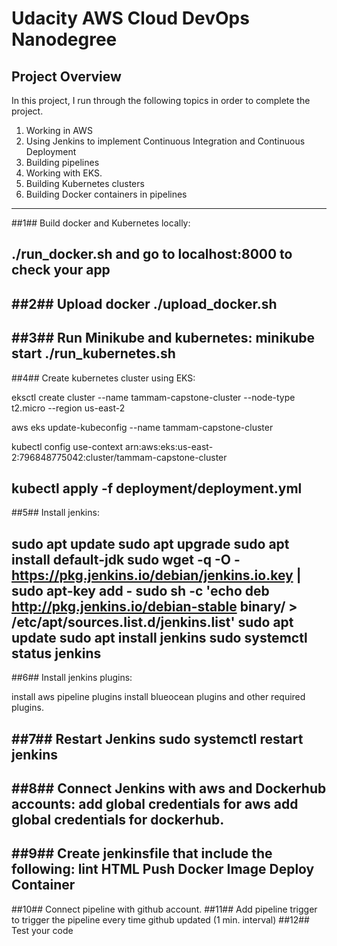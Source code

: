 # Udacity AWS Cloud DevOps Nanodegree

## Project Overview

 In this project, I run through the following topics in order to complete the project.

1)	Working in AWS
2)	Using Jenkins to implement Continuous Integration and Continuous Deployment 
3)	Building pipelines 
4)	Working with EKS. 
5)	Building Kubernetes clusters 
6)	Building Docker containers in pipelines 
-----------------------------------------------------------------------------------------

##1## Build docker and Kubernetes locally: 

./run_docker.sh and go to localhost:8000 to check your app
-----------------------------------------------------------------------------------------

##2## Upload docker
./upload_docker.sh
-----------------------------------------------------------------------------------------

##3## Run Minikube and kubernetes:
minikube start
./run_kubernetes.sh
-----------------------------------------------------------------------------------------

##4## Create kubernetes cluster using EKS:

eksctl create cluster --name tammam-capstone-cluster --node-type t2.micro --region us-east-2

aws eks update-kubeconfig --name tammam-capstone-cluster

kubectl config use-context arn:aws:eks:us-east-2:796848775042:cluster/tammam-capstone-cluster

kubectl apply -f deployment/deployment.yml
-----------------------------------------------------------------------------------------

##5## Install jenkins:

sudo apt update
sudo apt upgrade
sudo apt install default-jdk
sudo wget -q -O - https://pkg.jenkins.io/debian/jenkins.io.key | sudo apt-key add -
sudo sh -c 'echo deb http://pkg.jenkins.io/debian-stable binary/ > /etc/apt/sources.list.d/jenkins.list'
sudo apt update
sudo apt install jenkins
sudo systemctl status jenkins
-----------------------------------------------------------------------------------------

##6## Install jenkins plugins:

install aws pipeline plugins
install blueocean plugins and other required plugins.


##7## Restart Jenkins
sudo systemctl restart jenkins
-----------------------------------------------------------------------------------------
##8## Connect Jenkins with aws and Dockerhub accounts:
add global credentials for aws
add global credentials for dockerhub.
-----------------------------------------------------------------------------------------
##9## Create jenkinsfile that include the following:
lint HTML
Push Docker Image
Deploy Container
-----------------------------------------------------------------------------------------
##10## Connect pipeline with github account.
##11## Add pipeline trigger to trigger the pipeline every time github updated (1 min. interval)
##12## Test your code 

